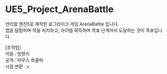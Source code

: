 # UE5_Project_ArenaBattle

언리얼 엔진5로 제작한 로그라이크 게임 ArenaBattle 입니다.  
맵을 탐험하며 적을 처치하고, 아이템 획득하며 목표 단계까지 도달하는 것이 목표입니다.  

[조작법]  
이동 : 방향키  
공격 : 마우스 좌클릭  
시점 변환 : v  
